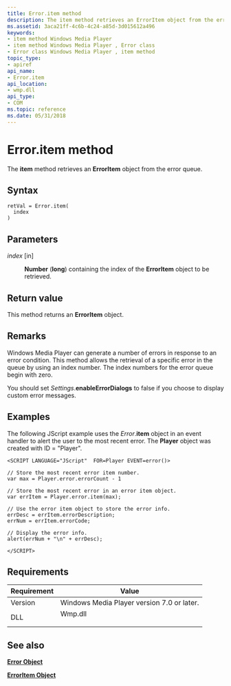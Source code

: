 ```yaml
---
title: Error.item method
description: The item method retrieves an ErrorItem object from the error queue.
ms.assetid: 3aca21ff-4c6b-4c24-a85d-3d015612a496
keywords:
- item method Windows Media Player
- item method Windows Media Player , Error class
- Error class Windows Media Player , item method
topic_type:
- apiref
api_name:
- Error.item
api_location:
- wmp.dll
api_type:
- COM
ms.topic: reference
ms.date: 05/31/2018
---
```


# Error.item method

The **item** method retrieves an **ErrorItem** object from the error queue.

## Syntax


```JScript
retVal = Error.item(
  index
)
```



## Parameters

<dl> <dt>

*index* \[in\]
</dt> <dd>

**Number** (**long**) containing the index of the **ErrorItem** object to be retrieved.

</dd> </dl>

## Return value

This method returns an **ErrorItem** object.

## Remarks

Windows Media Player can generate a number of errors in response to an error condition. This method allows the retrieval of a specific error in the queue by using an index number. The index numbers for the error queue begin with zero.

You should set *Settings*.**enableErrorDialogs** to false if you choose to display custom error messages.

## Examples

The following JScript example uses the *Error*.**item** object in an event handler to alert the user to the most recent error. The **Player** object was created with ID = "Player".


```JScript
<SCRIPT LANGUAGE="JScript"  FOR=Player EVENT=error()>

// Store the most recent error item number.
var max = Player.error.errorCount - 1 

// Store the most recent error in an error item object.
var errItem = Player.error.item(max);

// Use the error item object to store the error info.
errDesc = errItem.errorDescription;
errNum = errItem.errorCode;

// Display the error info.
alert(errNum + "\n" + errDesc);

</SCRIPT> 

```



## Requirements



| Requirement | Value |
|--------------------|------------------------------------------------------------------------------------|
| Version<br/> | Windows Media Player version 7.0 or later.<br/>                              |
| DLL<br/>     | <dl> <dt>Wmp.dll</dt> </dl> |



## See also

<dl> <dt>

[**Error Object**](error-object.md)
</dt> <dt>

[**ErrorItem Object**](erroritem-object.md)
</dt> </dl>

 

 





